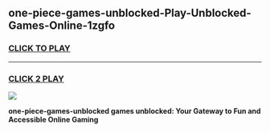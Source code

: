 
## one-piece-games-unblocked-Play-Unblocked-Games-Online-1zgfo
<h3>
<a href="https://premium76.site?title=one-piece-games-unblocked&ref=25A">CLICK TO PLAY</a></h3>
<hr>

<h3>
<a href="https://premium76.site?title=one-piece-games-unblocked&ref=25A">CLICK 2 PLAY</a>
  
</h3>

<a href="https://premium76.site?title=one-piece-games-unblocked&ref=25A"><img src="https://clearcache.store/games.png"></a>


**one-piece-games-unblocked games unblocked: Your Gateway to Fun and Accessible Online Gaming**

